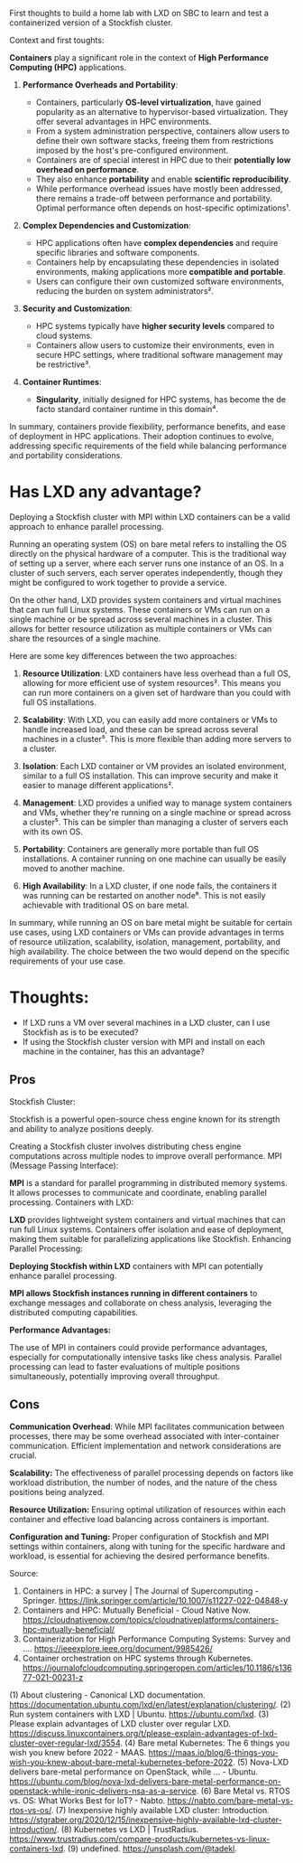  First thoughts to build a home lab with LXD on SBC to learn and test a containerized version of a Stockfish cluster.

Context and first toughts:

 **Containers** play a significant role in the context of **High Performance Computing (HPC)** applications.

1. **Performance Overheads and Portability**:
   - Containers, particularly **OS-level virtualization**, have gained popularity as an alternative to hypervisor-based virtualization. They offer several advantages in HPC environments.
   - From a system administration perspective, containers allow users to define their own software stacks, freeing them from restrictions imposed by the host's pre-configured environment.
   - Containers are of special interest in HPC due to their **potentially low overhead on performance**.
   - They also enhance **portability** and enable **scientific reproducibility**.
   - While performance overhead issues have mostly been addressed, there remains a trade-off between performance and portability. Optimal performance often depends on host-specific optimizations¹.

2. **Complex Dependencies and Customization**:
   - HPC applications often have **complex dependencies** and require specific libraries and software components.
   - Containers help by encapsulating these dependencies in isolated environments, making applications more **compatible and portable**.
   - Users can configure their own customized software environments, reducing the burden on system administrators².

3. **Security and Customization**:
   - HPC systems typically have **higher security levels** compared to cloud systems.
   - Containers allow users to customize their environments, even in secure HPC settings, where traditional software management may be restrictive³.

4. **Container Runtimes**:
   - **Singularity**, initially designed for HPC systems, has become the de facto standard container runtime in this domain⁴.

In summary, containers provide flexibility, performance benefits, and ease of deployment in HPC applications. Their adoption continues to evolve, addressing specific requirements of the field while balancing performance and portability considerations.

# Has LXD any advantage?

Deploying a Stockfish cluster with MPI within LXD containers can be a valid approach to enhance parallel processing. 

Running an operating system (OS) on bare metal refers to installing the OS directly on the physical hardware of a computer. This is the traditional way of setting up a server, where each server runs one instance of an OS. In a cluster of such servers, each server operates independently, though they might be configured to work together to provide a service.

On the other hand, LXD provides system containers and virtual machines that can run full Linux systems. These containers or VMs can run on a single machine or be spread across several machines in a cluster. This allows for better resource utilization as multiple containers or VMs can share the resources of a single machine. 

Here are some key differences between the two approaches:

1. **Resource Utilization**: LXD containers have less overhead than a full OS, allowing for more efficient use of system resources². This means you can run more containers on a given set of hardware than you could with full OS installations.

2. **Scalability**: With LXD, you can easily add more containers or VMs to handle increased load, and these can be spread across several machines in a cluster⁵. This is more flexible than adding more servers to a cluster.

3. **Isolation**: Each LXD container or VM provides an isolated environment, similar to a full OS installation. This can improve security and make it easier to manage different applications².

4. **Management**: LXD provides a unified way to manage system containers and VMs, whether they're running on a single machine or spread across a cluster⁵. This can be simpler than managing a cluster of servers each with its own OS.

5. **Portability**: Containers are generally more portable than full OS installations. A container running on one machine can usually be easily moved to another machine.

6. **High Availability**: In a LXD cluster, if one node fails, the containers it was running can be restarted on another node⁶. This is not easily achievable with traditional OS on bare metal.

In summary, while running an OS on bare metal might be suitable for certain use cases, using LXD containers or VMs can provide advantages in terms of resource utilization, scalability, isolation, management, portability, and high availability. The choice between the two would depend on the specific requirements of your use case.

# Thoughts:
- If LXD runs a VM over several machines in a LXD cluster, can I use Stockfish as is to be executed?
- If using the Stockfish cluster version with MPI and install on each machine in the container, has this an advantage?

## Pros
Stockfish Cluster:

Stockfish is a powerful open-source chess engine known for its strength and ability to analyze positions deeply.

Creating a Stockfish cluster involves distributing chess engine computations across multiple nodes to improve overall performance.
MPI (Message Passing Interface):

**MPI** is a standard for parallel programming in distributed memory systems. It allows processes to communicate and coordinate, enabling parallel processing.
Containers with LXD:

**LXD** provides lightweight system containers and virtual machines that can run full Linux systems.
Containers offer isolation and ease of deployment, making them suitable for parallelizing applications like Stockfish.
Enhancing Parallel Processing:

**Deploying Stockfish within LXD** containers with MPI can potentially enhance parallel processing.

**MPI allows Stockfish instances running in different containers** to exchange messages and collaborate on chess analysis, leveraging the distributed computing capabilities.

**Performance Advantages:**

The use of MPI in containers could provide performance advantages, especially for computationally intensive tasks like chess analysis.
Parallel processing can lead to faster evaluations of multiple positions simultaneously, potentially improving overall throughput.

## Cons

**Communication Overhead**: While MPI facilitates communication between processes, there may be some overhead associated with inter-container communication. Efficient implementation and network considerations are crucial.

**Scalability:** The effectiveness of parallel processing depends on factors like workload distribution, the number of nodes, and the nature of the chess positions being analyzed.

**Resource Utilization:** Ensuring optimal utilization of resources within each container and effective load balancing across containers is important.

**Configuration and Tuning:** Proper configuration of Stockfish and MPI settings within containers, along with tuning for the specific hardware and workload, is essential for achieving the desired performance benefits.

Source:

1. Containers in HPC: a survey | The Journal of Supercomputing - Springer. https://link.springer.com/article/10.1007/s11227-022-04848-y
2. Containers and HPC: Mutually Beneficial - Cloud Native Now. https://cloudnativenow.com/topics/cloudnativeplatforms/containers-hpc-mutually-beneficial/
3. Containerization for High Performance Computing Systems: Survey and .... https://ieeexplore.ieee.org/document/9985426/
4. Container orchestration on HPC systems through Kubernetes. https://journalofcloudcomputing.springeropen.com/articles/10.1186/s13677-021-00231-z

(1) About clustering - Canonical LXD documentation. https://documentation.ubuntu.com/lxd/en/latest/explanation/clustering/.
(2) Run system containers with LXD | Ubuntu. https://ubuntu.com/lxd.
(3) Please explain advantages of LXD cluster over regular LXD. https://discuss.linuxcontainers.org/t/please-explain-advantages-of-lxd-cluster-over-regular-lxd/3554.
(4) Bare metal Kubernetes: The 6 things you wish you knew before 2022 - MAAS. https://maas.io/blog/6-things-you-wish-you-knew-about-bare-metal-kubernetes-before-2022.
(5) Nova-LXD delivers bare-metal performance on OpenStack, while ... - Ubuntu. https://ubuntu.com/blog/nova-lxd-delivers-bare-metal-performance-on-openstack-while-ironic-delivers-nsa-as-a-service.
(6) Bare Metal vs. RTOS vs. OS: What Works Best for IoT? - Nabto. https://nabto.com/bare-metal-vs-rtos-vs-os/.
(7) Inexpensive highly available LXD cluster: Introduction. https://stgraber.org/2020/12/15/inexpensive-highly-available-lxd-cluster-introduction/.
(8) Kubernetes vs LXD | TrustRadius. https://www.trustradius.com/compare-products/kubernetes-vs-linux-containers-lxd.
(9) undefined. https://unsplash.com/@tadekl.
